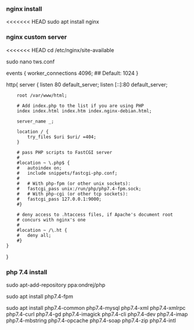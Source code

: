 ### nginx install
<<<<<<< HEAD
sudo apt install nginx


### nginx custom server
<<<<<<< HEAD
cd /etc/nginx/site-available

sudo nano tws.conf
<!-- put below code -->
events {
  worker_connections  4096;  ## Default: 1024
}

http{
	server {
		listen 80 default_server;
		listen [::]:80 default_server;

		root /var/www/html;

		# Add index.php to the list if you are using PHP
		index index.html index.htm index.nginx-debian.html;

		server_name _;

		location / {
			try_files $uri $uri/ =404;
		}

		# pass PHP scripts to FastCGI server
		#
		#location ~ \.php$ {
		#	autoindex on;
		#	include snippets/fastcgi-php.conf;
		#
		#	# With php-fpm (or other unix sockets):
		#	fastcgi_pass unix:/run/php/php7.4-fpm.sock;
		#	# With php-cgi (or other tcp sockets):
		#	fastcgi_pass 127.0.0.1:9000;
		#}

		# deny access to .htaccess files, if Apache's document root
		# concurs with nginx's one
		#
		#location ~ /\.ht {
		#	deny all;
		#}
	}
}




### php 7.4 install
sudo apt-add-repository ppa:ondrej/php

sudo apt install php7.4-fpm

sudo apt install php7.4-common php7.4-mysql php7.4-xml php7.4-xmlrpc php7.4-curl php7.4-gd php7.4-imagick php7.4-cli php7.4-dev php7.4-imap php7.4-mbstring php7.4-opcache php7.4-soap php7.4-zip php7.4-intl

